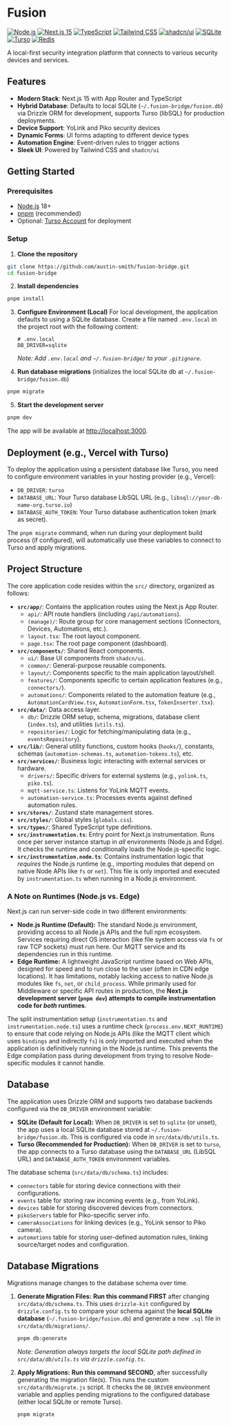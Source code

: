 # Fusion

[![Node.js](https://img.shields.io/badge/Node.js_18+-339933?style=flat-square&logo=node.js&logoColor=white)](https://nodejs.org/) [![Next.js 15](https://img.shields.io/badge/Next.js_15-000000?style=flat-square&logo=next.js&logoColor=white)](https://nextjs.org/) [![TypeScript](https://img.shields.io/badge/TypeScript-3178C6?style=flat-square&logo=typescript&logoColor=white)](https://www.typescriptlang.org/) [![Tailwind CSS](https://img.shields.io/badge/Tailwind_CSS-38B2AC?style=flat-square&logo=tailwind-css&logoColor=white)](https://tailwindcss.com/) [![shadcn/ui](https://img.shields.io/badge/shadcn%2Fui-000000?style=flat-square&logo=shadcnui)](https://ui.shadcn.com/) [![SQLite](https://img.shields.io/badge/SQLite-003B57?style=flat-square&logo=sqlite&logoColor=white)](https://www.sqlite.org/) [![Turso](https://img.shields.io/badge/Turso-4FF8D2?style=flat-square&logo=turso&logoColor=black)](https://turso.tech/) [![Redis](https://img.shields.io/badge/Redis-ff4438?logo=redis&logoColor=white&color=ff4438
)](https://redis.io)


A local-first security integration platform that connects to various security devices and services.

## Features

- **Modern Stack**: Next.js 15 with App Router and TypeScript
- **Hybrid Database**: Defaults to local SQLite (`~/.fusion-bridge/fusion.db`) via Drizzle ORM for development, supports Turso (libSQL) for production deployments.
- **Device Support**: YoLink and Piko security devices
- **Dynamic Forms**: UI forms adapting to different device types
- **Automation Engine**: Event-driven rules to trigger actions
- **Sleek UI**: Powered by Tailwind CSS and `shadcn/ui`

## Getting Started

### Prerequisites

- [Node.js](https://nextjs.org) 18+
- [pnpm](https://pnpm.io) (recommended)
- Optional: [Turso Account](https://turso.tech/) for deployment

### Setup

1. **Clone the repository**

```bash
git clone https://github.com/austin-smith/fusion-bridge.git
cd fusion-bridge
```

2. **Install dependencies**

```bash
pnpm install
```

3. **Configure Environment (Local)**
   For local development, the application defaults to using a SQLite database.
   Create a file named `.env.local` in the project root with the following content:

   ```dotenv
   # .env.local
   DB_DRIVER=sqlite
   ```
   *Note: Add `.env.local` and `~/.fusion-bridge/` to your `.gitignore`.* 

4. **Run database migrations** (initializes the local SQLite db at `~/.fusion-bridge/fusion.db`)

```bash
pnpm migrate
```

5. **Start the development server**

```bash
pnpm dev
```

The app will be available at [http://localhost:3000](http://localhost:3000).

## Deployment (e.g., Vercel with Turso)

To deploy the application using a persistent database like Turso, you need to configure environment variables in your hosting provider (e.g., Vercel):

- `DB_DRIVER`: `turso`
- `DATABASE_URL`: Your Turso database LibSQL URL (e.g., `libsql://your-db-name-org.turso.io`)
- `DATABASE_AUTH_TOKEN`: Your Turso database authentication token (mark as secret).

The `pnpm migrate` command, when run during your deployment build process (if configured), will automatically use these variables to connect to Turso and apply migrations.

## Project Structure

The core application code resides within the `src/` directory, organized as follows:

-   **`src/app/`**: Contains the application routes using the Next.js App Router.
    -   `api/`: API route handlers (including `/api/automations`).
    -   `(manage)/`: Route group for core management sections (Connectors, Devices, Automations, etc.).
    -   `layout.tsx`: The root layout component.
    -   `page.tsx`: The root page component (dashboard).
-   **`src/components/`**: Shared React components.
    -   `ui/`: Base UI components from `shadcn/ui`.
    -   `common/`: General-purpose reusable components.
    -   `layout/`: Components specific to the main application layout/shell.
    -   `features/`: Components specific to certain application features (e.g., `connectors/`).
    -   `automations/`: Components related to the automation feature (e.g., `AutomationCardView.tsx`, `AutomationForm.tsx`, `TokenInserter.tsx`).
-   **`src/data/`**: Data access layer.
    -   `db/`: Drizzle ORM setup, schema, migrations, database client (`index.ts`), and utilities (`utils.ts`).
    -   `repositories/`: Logic for fetching/manipulating data (e.g., `eventsRepository`).
-   **`src/lib/`**: General utility functions, custom hooks (`hooks/`), constants, schemas (`automation-schemas.ts`, `automation-tokens.ts`), etc.
-   **`src/services/`**: Business logic interacting with external services or hardware.
    -   `drivers/`: Specific drivers for external systems (e.g., `yolink.ts`, `piko.ts`).
    -   `mqtt-service.ts`: Listens for YoLink MQTT events.
    -   `automation-service.ts`: Processes events against defined automation rules.
-   **`src/stores/`**: Zustand state management stores.
-   **`src/styles/`**: Global styles (`globals.css`).
-   **`src/types/`**: Shared TypeScript type definitions.
-   **`src/instrumentation.ts`**: Entry point for Next.js instrumentation. Runs once per server instance startup in *all* environments (Node.js and Edge). It checks the runtime and conditionally loads the Node.js-specific logic.
-   **`src/instrumentation.node.ts`**: Contains instrumentation logic that *requires* the Node.js runtime (e.g., importing modules that depend on native Node APIs like `fs` or `net`). This file is only imported and executed by `instrumentation.ts` when running in a Node.js environment.

### A Note on Runtimes (Node.js vs. Edge)

Next.js can run server-side code in two different environments:

-   **Node.js Runtime (Default):** The standard Node.js environment, providing access to all Node.js APIs and the full npm ecosystem. Services requiring direct OS interaction (like file system access via `fs` or raw TCP sockets) must run here. Our MQTT service and its dependencies run in this runtime.
-   **Edge Runtime:** A lightweight JavaScript runtime based on Web APIs, designed for speed and to run close to the user (often in CDN edge locations). It has limitations, notably lacking access to native Node.js modules like `fs`, `net`, or `child_process`. While primarily used for Middleware or specific API routes in production, the **Next.js development server (`pnpm dev`) attempts to compile instrumentation code for *both* runtimes**.

The split instrumentation setup (`instrumentation.ts` and `instrumentation.node.ts`) uses a runtime check (`process.env.NEXT_RUNTIME`) to ensure that code relying on Node.js APIs (like the MQTT client which uses `bindings` and indirectly `fs`) is *only* imported and executed when the application is definitively running in the Node.js runtime. This prevents the Edge compilation pass during development from trying to resolve Node-specific modules it cannot handle.

## Database

The application uses Drizzle ORM and supports two database backends configured via the `DB_DRIVER` environment variable:

-   **SQLite (Default for Local):** When `DB_DRIVER` is set to `sqlite` (or unset), the app uses a local SQLite database stored at `~/.fusion-bridge/fusion.db`. This is configured via code in `src/data/db/utils.ts`.
-   **Turso (Recommended for Production):** When `DB_DRIVER` is set to `turso`, the app connects to a Turso database using the `DATABASE_URL` (LibSQL URL) and `DATABASE_AUTH_TOKEN` environment variables.

The database schema (`src/data/db/schema.ts`) includes:

-   `connectors` table for storing device connections with their configurations.
-   `events` table for storing raw incoming events (e.g., from YoLink).
-   `devices` table for storing discovered devices from connectors.
-   `pikoServers` table for Piko-specific server info.
-   `cameraAssociations` for linking devices (e.g., YoLink sensor to Piko camera).
-   `automations` table for storing user-defined automation rules, linking source/target nodes and configuration.

## Database Migrations

Migrations manage changes to the database schema over time.

1.  **Generate Migration Files:**
    **Run this command FIRST** after changing `src/data/db/schema.ts`.
    This uses `drizzle-kit` configured by `drizzle.config.ts` to compare your schema against the **local SQLite database** (`~/.fusion-bridge/fusion.db`) and generate a new `.sql` file in `src/data/db/migrations/`.
    ```bash
    pnpm db:generate
    ```
    *Note: Generation always targets the local SQLite path defined in `src/data/db/utils.ts` via `drizzle.config.ts`.*

2.  **Apply Migrations:**
    **Run this command SECOND**, after successfully generating the migration file(s).
    This runs the custom `src/data/db/migrate.js` script. It checks the `DB_DRIVER` environment variable and applies pending migrations to the configured database (either local SQLite or remote Turso).
    ```bash
    pnpm migrate
    ```